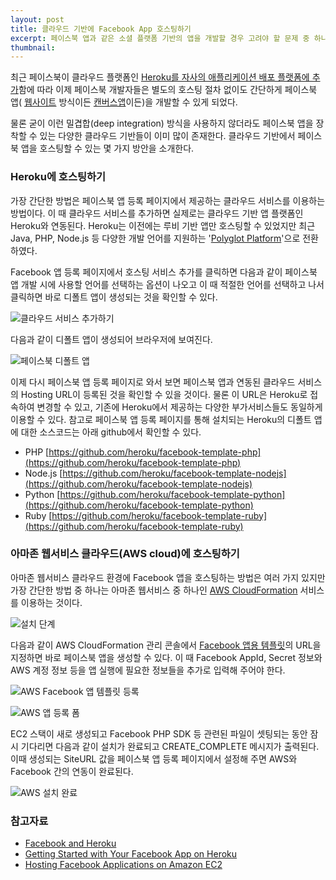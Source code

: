 ```yaml
---
layout: post
title: 클라우드 기반에 Facebook App 호스팅하기
excerpt: 페이스북 앱과 같은 소셜 플랫폼 기반의 앱을 개발할 경우 고려야 할 문제 중 하나는 갑작스런 사용자수 증가에 따른 확장성(scalability) 문제입니다. 이에 대한 대비책 중 하나는 아마존(AWS)이나 Heroku 같은 클라우드 기반에 앱을 호스팅하는 것입니다.
thumbnail: 
---
```


최근 페이스북이 클라우드 플랫폼인 [Heroku를 자사의 애플리케이션 배포 플랫폼에 추가](https://developers.facebook.com/blog/post/558/)함에 따라 이제 페이스북 개발자들은 별도의 호스팅 절차 없이도 간단하게 페이스북 앱(
[웹사이트](https://developers.facebook.com/docs/guides/web/) 방식이든 
[캔버스앱](https://developers.facebook.com/docs/guides/canvas/)이든)을 개발할 수 있게 되었다.

물론 굳이 이런 밀겹합(deep integration) 방식을 사용하지 않더라도 페이스북 앱을 장착할 수 있는 다양한 클라우드 기반들이 이미
많이 존재한다. 클라우드 기반에서 페이스북 앱을 호스팅할 수 있는 몇 가지 방안을 소개한다.

### Heroku에 호스팅하기

가장 간단한 방법은 페이스북 앱 등록 페이지에서 제공하는 클라우드 서비스를 이용하는 방법이다. 이 때 클라우드 서비스를 추가하면 실제로는 클라우드 기반 앱 플랫폼인 Heroku와 연동된다. Heroku는 이전에는 루비 기반 앱만 호스팅할 수 있었지만 최근 Java, PHP, Node.js 등 다양한 개발 언어를 지원하는 '[Polyglot Platform](http://blog.heroku.com/archives/2011/8/3/polyglot_platform/)'으로 전환하였다.

Facebook 앱 등록 페이지에서 호스팅 서비스 추가를 클릭하면 다음과 같이 페이스북 앱 개발 시에 사용할 언어를 선택하는 옵션이 나오고 이 때 적절한 언어를 선택하고 나서 클릭하면 바로 디폴트 앱이 생성되는 것을 확인할 수 있다. 

![클라우드 서비스 추가하기](http://farm7.staticflickr.com/6230/6386632221_cb4f3140e5.jpg)

다음과 같이 디폴트 앱이 생성되어 브라우저에 보여진다.

![페이스북 디폴트 앱](http://farm7.staticflickr.com/6043/6386632457_e6722f4eb3_z.jpg)


이제 다시 페이스북 앱 등록 페이지로 와서 보면 페이스북 앱과 연동된 클라우드 서비스의 Hosting URL이 등록된 것을 확인할 수 있을 것이다. 물론 이 URL은 Heroku로 접속하여 변경할 수 있고, 기존에 Heroku에서 제공하는 다양한 부가서비스들도 동일하게 이용할 수 있다. 참고로 페이스북 앱 등록 페이지를 통해 설치되는 Heroku의 디폴트 앱에 대한 소스코드는 아래 github에서 확인할 수 있다.

* PHP [https://github.com/heroku/facebook-template-php](https://github.com/heroku/facebook-template-php)
* Node.js [https://github.com/heroku/facebook-template-nodejs](https://github.com/heroku/facebook-template-nodejs)
* Python [https://github.com/heroku/facebook-template-python](https://github.com/heroku/facebook-template-python)
* Ruby [https://github.com/heroku/facebook-template-ruby](https://github.com/heroku/facebook-template-ruby)


### 아마존 웹서비스 클라우드(AWS cloud)에 호스팅하기

아마존 웹서비스 클라우드 환경에 Facebook 앱을 호스팅하는 방법은 여러 가지 있지만 가장 간단한 방법 중 하나는 아마존 웹서비스 중 하나인 [AWS CloudFormation](http://aws.amazon.com/cloudformation/) 서비스를 이용하는 것이다. 

![설치 단계](http://awsmedia.s3.amazonaws.com/articles/FB-apps-on-AWS-9-2011/fig1.png)  

다음과 같이 AWS CloudFormation 관리 콘솔에서 [Facebook 앱용 템플릿](http://s3.amazonaws.com/aws-facebook/SampleFacebookPHP.template)의 URL을 지정하면 바로 페이스북 앱을 생성할 수 있다. 이 때 Facebook AppId, Secret 정보와 AWS 계정 정보 등을 앱 실행에 필요한 정보들을 추가로 입력해 주어야 한다.

![AWS Facebook 앱 템플릿 등록](http://farm8.staticflickr.com/7158/6387710847_d00f26377f_z.jpg)

![AWS 앱 등록 폼](http://farm8.staticflickr.com/7033/6387710589_3d64302357.jpg)

EC2 스택이 새로 생성되고 Facebook PHP SDK 등 관련된 파일이 셋팅되는 동안 잠시 기다리면 다음과 같이 설치가 완료되고 CREATE_COMPLETE 메시지가 출력된다. 이때 생성되는 SiteURL 값을 페이스북 앱 등록 페이지에서 설정해 주면 AWS와 Facebook 간의 연동이 완료된다.

![AWS 설치 완료](http://farm8.staticflickr.com/7144/6387729251_2bacf6544d_z.jpg)

### 참고자료

* [Facebook and Heroku](http://blog.heroku.com/archives/2011/9/15/facebook/)
* [Getting Started with Your Facebook App on Heroku](http://devcenter.heroku.com/articles/facebook)
* [Hosting Facebook Applications on Amazon EC2](http://aws.amazon.com/articles/1044)
 